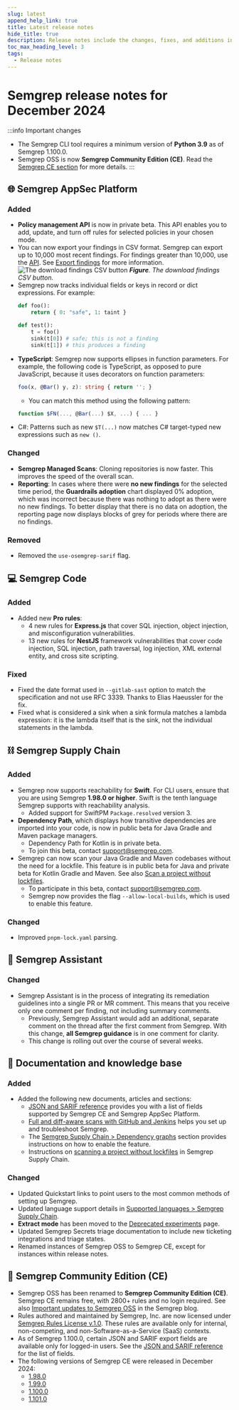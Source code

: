 ```yaml
---
slug: latest
append_help_link: true
title: Latest release notes
hide_title: true
description: Release notes include the changes, fixes, and additions in specific versions of Semgrep.
toc_max_heading_level: 3
tags:
  - Release notes
---
```


# Semgrep release notes for December 2024

:::info Important changes
- The Semgrep CLI tool requires a minimum version of **Python 3.9** as of Semgrep 1.100.0.
- Semgrep OSS is now **Semgrep Community Edition (CE)**. Read the [Semgrep CE section](#-semgrep-community-edition-ce) for more details.
:::

## 🌐 Semgrep AppSec Platform

### Added

- **Policy management API** is now in private beta. This API enables you to add, update, and turn off rules for selected policies in your chosen mode.
- You can now export your findings in CSV format. Semgrep can export up to 10,000 most recent findings. For findings greater than 10,000, use the [<i class="fas fa-external-link fa-xs"></i> API](https://semgrep.dev/api/v1/docs/). See [Export findings](/semgrep-code/findings#export-findings) for more information.
  ![The download findings CSV button](/img/download-csv.png#md-width)
  _**Figure**. The download findings CSV button._
- Semgrep now tracks individual fields or keys in record or dict expressions. For example:
  ```python
  def foo():
      return { 0: "safe", 1: taint }
  
  def test():
      t = foo()
      sink(t[0]) # safe; this is not a finding
      sink(t[1]) # this produces a finding
  ```
- **TypeScript**: Semgrep now supports ellipses in function parameters. For
example, the following code is TypeScript, as opposed to pure JavaScript, because it uses decorators on function parameters:
  ```typescript
  foo(x, @Bar() y, z): string { return ''; }
  ```
  - You can match this method using the following pattern:
  ```typescript
  function $FN(..., @Bar(...) $X, ...) { ... }
  ```
- C#: Patterns such as new `$T(...)` now matches C# target-typed new expressions such as `new ()`.

### Changed

- **Semgrep Managed Scans**: Cloning repositories is now faster. This improves the speed of the overall scan.
- **Reporting**: In cases where there were **no new findings** for the selected time period, the **Guardrails adoption** chart displayed 0% adoption, which was incorrect because there was nothing to adopt as there were no new findings. To better display that there is no data on adoption, the reporting page now displays blocks of grey for periods where there are no findings.

### Removed

- Removed the `use-osemgrep-sarif` flag.

## 💻 Semgrep Code

### Added

- Added new **Pro rules**:
  - 4 new rules for **Express.js** that cover SQL injection, object injection, and misconfiguration vulnerabilities.
  - 13 new rules for **NestJS** framework vulnerabilities that cover code injection, SQL injection, path traversal, log injection, XML external entity, and cross site scripting.

### Fixed

<!-- vale off -->
- Fixed the date format used in `--gitlab-sast` option to match the specification and not use RFC 3339. Thanks to Elias Haeussler for the fix.
- Fixed what is considered a sink when a sink formula matches a lambda expression: it is the lambda itself that is the sink, not the individual statements in the lambda.
<!-- vale on -->

## ⛓️ Semgrep Supply Chain

### Added

- Semgrep now supports reachability for **Swift**. For CLI users, ensure that you are using Semgrep **1.98.0 or higher**. Swift is the tenth language Semgrep supports with reachability analysis.
  - Added support for SwiftPM `Package.resolved` version 3.
- **Dependency Path**, which displays how transitive dependencies are imported into your code, is now in public beta for Java Gradle and Maven package managers.
  - Dependency Path for Kotlin is in private beta.
  - To join this beta, contact [<i class="fa-regular fa-envelope"></i> support@semgrep.com](mailto:support@semgrep.com).
- Semgrep can now scan your Java Gradle and Maven codebases without the need for a lockfile. This feature is in public beta for Java and private beta for Kotlin Gradle and Maven. See also [Scan a project without lockfiles](https://semgrep.dev/docs/semgrep-supply-chain/getting-started#scan-a-project-without-lockfiles-beta).
  - To participate in this beta, contact [<i class="fa-regular fa-envelope"></i> support@semgrep.com](mailto:support@semgrep.com).
  - Semgrep now provides the flag `--allow-local-builds`, which is used to enable this feature.

### Changed

- Improved `pnpm-lock.yaml` parsing.

## 🤖 Semgrep Assistant 

### Changed

- Semgrep Assistant is in the process of integrating its remediation guidelines into a single PR or MR comment. This means that you receive only one comment per finding, not including summary comments.
  - Previously, Semgrep Assistant would add an additional, separate comment on the thread after the first comment from Semgrep. With this change, **all Semgrep guidance** is in one comment for clarity.
  - This change is rolling out over the course of several weeks.

## 📝 Documentation and knowledge base

### Added

- Added the following new documents, articles and sections:
  - [JSON and SARIF reference](/semgrep-appsec-platform/json-and-sarif) provides you with a list of fields supported by Semgrep CE and Semgrep AppSec Platform.
  - [Full and diff-aware scans with GitHub and Jenkins](/kb/semgrep-ci/jenkins-diff-scans) helps you set up and troubleshoot Semgrep.
  - The [Semgrep Supply Chain > Dependency graphs](/semgrep-supply-chain/dependency-search#dependency-paths-beta) section provides instructions on how to enable the feature.
  - Instructions on [scanning a project without lockfiles](/semgrep-supply-chain/getting-started#scan-a-project-without-lockfiles-beta) in Semgrep Supply Chain. 

### Changed

- Updated Quickstart links to point users to the most common methods of setting up Semgrep.
- Updated language support details in [Supported languages > Semgrep Supply Chain](/supported-languages#semgrep-supply-chain).
- **Extract mode** has been moved to the [Deprecated experiments](/writing-rules/experiments/deprecated-experiments) page.
- Updated Semgrep Secrets triage documentation to include new ticketing integrations and triage states.
- Renamed instances of Semgrep OSS to Semgrep CE, except for instances within release notes.

## 🔧 Semgrep Community Edition (CE)

- Semgrep OSS has been renamed to **Semgrep Community Edition (CE)**. Semgrep CE remains free, with 2800+ rules and no login required. See also [<i class="fas fa-external-link fa-xs"></i> Important updates to Semgrep OSS](https://semgrep.dev/blog/2024/important-updates-to-semgrep-oss/) in the Semgrep blog.
- Rules authored and maintained by Semgrep, Inc. are now licensed under [<i class="fas fa-external-link fa-xs"></i> Semgrep Rules License v.1.0](https://semgrep.dev/legal/rules-license/). These rules are available only for internal, non-competing, and non-Software-as-a-Service (SaaS) contexts.
- As of Semgrep 1.100.0, certain JSON and SARIF export fields are available only for logged-in users. See the [JSON and SARIF reference](/semgrep-appsec-platform/json-and-sarif) for the list of fields.
- The following versions of Semgrep CE were released in December 2024:
  - [<i class="fas fa-external-link fa-xs"></i> 1.98.0](https://github.com/semgrep/semgrep/releases/tag/v1.98.0)
  - [<i class="fas fa-external-link fa-xs"></i> 1.99.0](https://github.com/semgrep/semgrep/releases/tag/v1.99.0)
  - [<i class="fas fa-external-link fa-xs"></i> 1.100.0](https://github.com/semgrep/semgrep/releases/tag/v1.100.0)
  - [<i class="fas fa-external-link fa-xs"></i> 1.101.0](https://github.com/semgrep/semgrep/releases/tag/v1.101.0)
